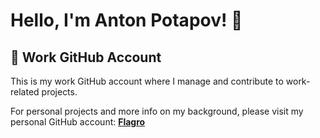 # Hello, I'm Anton Potapov! 👋

## 💼 Work GitHub Account
This is my work GitHub account where I manage and contribute to work-related projects. 

For personal projects and more info on my background, please visit my personal GitHub account: [**Flagro**](https://github.com/Flagro)
